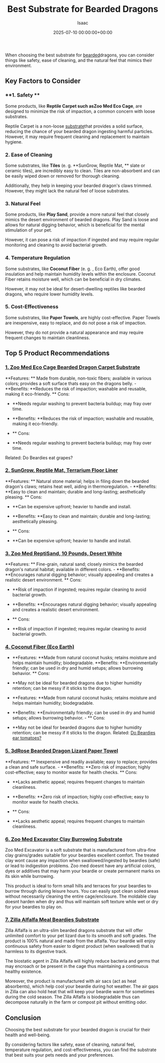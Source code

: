 ﻿---
title: Best Substrate for Bearded Dragons
description: When choosing the best substrate for bearded dragons, you can consider things like safety, ease of cleaning, and the natural feel that mimics their...
slug: /best-substrate-for-bearded-dragons/
date: 2025-07-10 00:00:00+00:00
lastmod: 2025-07-10 00:00:00+03:00
author: Isaac
categories:
- Lizard
- Product Reviews
tags:
- lizard
- substrate
- bearded
layout: post
---

When choosing the best substrate for [bearded](https://pestpolicy.com/best-cages-for-bearded-dragons/)dragons, you can consider things like safety, ease of cleaning, and the natural feel that mimics their environment.

##  Key Factors to Consider

###  **1. Safety **

Some products, like **Reptile Carpet such asZoo Med Eco Cage**, are designed to minimize the risk of impaction, a common concern with loose substrates.

Reptile Carpet is a non-loose [substrate](https://pestpolicy.com/best-substrate-for-leopard-gecko/)that provides a solid surface, reducing the chance of your bearded dragon ingesting harmful particles. However, it may require frequent cleaning and replacement to maintain hygiene.

###  **2. Ease of Cleaning**

Some substrates, like **Tiles** (e. g. **SunGrow, Reptile Mat, ** slate or ceramic tiles), are incredibly easy to clean. Tiles are non-absorbent and can be easily wiped down or removed for thorough cleaning.

Additionally, they help in keeping your bearded dragon's claws trimmed. However, they might lack the natural feel of loose substrates.

###  **3. Natural Feel**

Some products, like **Play Sand**, provide a more natural feel that closely mimics the desert environment of bearded dragons. Play Sand is loose and allows for natural digging behavior, which is beneficial for the mental stimulation of your pet.

However, it can pose a risk of impaction if ingested and may require regular monitoring and cleaning to avoid bacterial growth.

###  **4. Temperature Regulation**

Some substrates, like **Coconut Fiber** (e. g. , Eco Earth), offer good insulation and help maintain humidity levels within the enclosure. Coconut Fiber retains moisture well, which can be beneficial in dry climates.

However, it may not be ideal for desert-dwelling reptiles like bearded dragons, who require lower humidity levels.

###  **5. Cost-Effectiveness**

Some substrates, like **Paper Towels**, are highly cost-effective. Paper Towels are inexpensive, easy to replace, and do not pose a risk of impaction.

However, they do not provide a natural appearance and may require frequent changes to maintain cleanliness.

##  Top 5 Product Recommendations

###  [1. Zoo Med Eco Cage Bearded Dragon Carpet Substrate](https://www.amazon.com/dp/B0027IZ5M6/?tag=p-policy-20)

**Features: ** Made from durable, non-toxic fibers; available in various colors; provides a soft surface thats easy on the dragons belly. - **Benefits: **Reduces the risk of impaction; washable and reusable, making it eco-friendly. **
Cons:
- **Needs regular washing to prevent bacteria buildup; may fray over time.
- **Benefits: **Reduces the risk of impaction; washable and reusable, making it eco-friendly.


- **
Cons:
- **Needs regular washing to prevent bacteria buildup; may fray over time.


Related: Do Beardies eat grapes?

###  [2. SunGrow, Reptile Mat, Terrarium Floor Liner](https://www.amazon.com/dp/B07DYSC5C9/?tag=p-policy-20)

**Features: ** Natural stone material; helps in filing down the bearded dragon's claws; retains heat well, aiding in thermoregulation. - **Benefits: **Easy to clean and maintain; durable and long-lasting; aesthetically pleasing. **
Cons:
- **Can be expensive upfront; heavier to handle and install.
- **Benefits: **Easy to clean and maintain; durable and long-lasting; aesthetically pleasing.


- **
Cons:
- **Can be expensive upfront; heavier to handle and install.


###  [3. Zoo Med ReptiSand, 10 Pounds, Desert White](https://www.amazon.com/dp/B0002DIZKC/?tag=p-policy-20)

**Features: ** Fine-grain, natural sand; closely mimics the bearded dragon's natural habitat; available in different colors. - **Benefits: **Encourages natural digging behavior; visually appealing and creates a realistic desert environment. **
Cons:
- **Risk of impaction if ingested; requires regular cleaning to avoid bacterial growth.
- **Benefits: **Encourages natural digging behavior; visually appealing and creates a realistic desert environment.


- **
Cons:
- **Risk of impaction if ingested; requires regular cleaning to avoid bacterial growth.


###  [**4. Coconut Fiber (Eco Earth)**](https://www.amazon.com/dp/B002KE8L1O/?tag=p-policy-20)

- **Features: **Made from natural coconut husks; retains moisture and helps maintain humidity; biodegradable. **Benefits: **Environmentally friendly; can be used in dry and humid setups; allows burrowing behavior. **
Cons:
- **May not be ideal for bearded dragons due to higher humidity retention; can be messy if it sticks to the dragon.
- **Features: **Made from natural coconut husks; retains moisture and helps maintain humidity; biodegradable.


- **Benefits: **Environmentally friendly; can be used in dry and humid setups; allows burrowing behavior. - **
Cons:
- **May not be ideal for bearded dragons due to higher humidity retention; can be messy if it sticks to the dragon. Related: [Do Beardies ear tomatoes? ](https://pestpolicy.com/can-bearded-dragons-eat-tomatoes/)


###  [5. 3dRose Bearded Dragon Lizard Paper Towel](https://www.amazon.com/dp/B01LO9CPKS/?tag=p-policy-20)

**Features: ** Inexpensive and readily available; easy to replace; provides a clean and safe surface. - **Benefits: **Zero risk of impaction; highly cost-effective; easy to monitor waste for health checks. **
Cons:
- **Lacks aesthetic appeal; requires frequent changes to maintain cleanliness.
- **Benefits: **Zero risk of impaction; highly cost-effective; easy to monitor waste for health checks.


- **
Cons:
- **Lacks aesthetic appeal; requires frequent changes to maintain cleanliness.


###  [6. Zoo Med Excavator Clay Burrowing Substrate](https://www.amazon.com/dp/B000N5OM8S/?tag=p-policy-20)

Zoo Med Excavator is a soft substrate that is manufactured from ultra-fine clay grains/grades suitable for your beardies excellent comfort. The treated clay wont cause any impaction when swallowed/ingested by beardies (safe) or lead to indigestion problems. Zoo med doesnt have any artificial colors, dyes or additives that may harm your beardie or create permanent marks on its skin while burrowing.

This product is ideal to form small hills and terraces for your beardies to burrow through during leisure hours. You can easily spot clean soiled areas without necessarily cleaning the entire cage/enclosure. The moldable clay doesnt harden when dry and thus will maintain soft texture while wet or dry for your beardies to play on.

###  [7. Zilla Alfalfa Meal Beardies Substrate](https://www.amazon.com/dp/B001OVD61E/?tag=p-policy-20)

Zilla Alfalfa is an ultra-slim bearded dragons substrate that will offer unlimited comfort to your pet lizard due to its smooth and soft grades. The product is 100% natural and made from the alfalfa. Your beardie will enjoy continuous safety from easier to digest product (when swallowed) that is harmless to its digestive track.

The biostatic agent in Zilla Alfalfa will highly reduce bacteria and germs that may encroach or be present in the cage thus maintaining a continuous healthy existence.

Moreover, the product is manufactured with air sacs (act as heat absorbents), which help cool your beardie during hot weather. The air gaps in Zilla can also hold heat that will keep your beardie warm for sometimes during the cold season. The Zilla Alfalfa is biodegradable thus can decompose naturally in the farm or compost pit without emitting odor.

##  Conclusion

Choosing the best substrate for your bearded dragon is crucial for their health and well-being.

By considering factors like safety, ease of cleaning, natural feel, temperature regulation, and cost-effectiveness, you can find the substrate that best suits your pets needs and your preferences.


